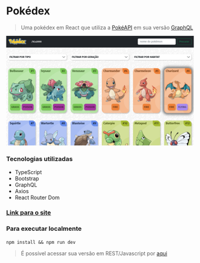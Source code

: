 # Pokédex
> Uma pokédex em React que utiliza a [PokéAPI](https://pokeapi.co/) em sua versão [GraphQL](https://pokeapi.co/docs/graphql)

![img](img.png)

### Tecnologias utilizadas
- TypeScript
- Bootstrap
- GraphQL
- Axios
- React Router Dom

### [Link para o site](https://vlx2000.github.io/pokedex/)

### Para executar localmente
```npm install && npm run dev```

> É possível acessar sua versão em REST/Javascript por [aqui](https://github.com/VLx2000/pokedex/tree/rest)

